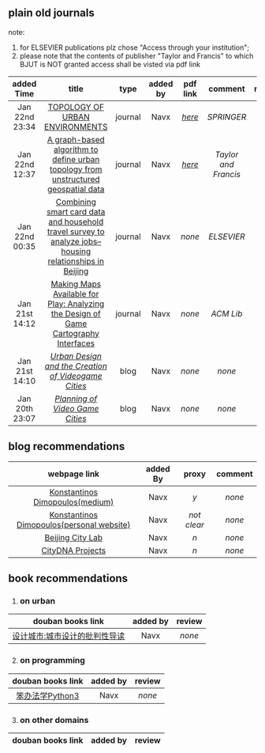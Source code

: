 ## plain old journals
note: 
1. for ELSEVIER publications plz chose "Access through your institution";
2. please note that the contents of publisher "Taylor and Francis" to which BJUT is NOT granted access shall be visted via pdf link

|added Time|title|type|added by|pdf link|comment|review|
|:--------:|:---:|:--:|:------:|:------:|:-----:|:----:|
|Jan 22nd 23:34|[TOPOLOGY OF URBAN ENVIRONMENTS](https://link.springer.com/chapter/10.1007/978-1-4020-6528-6_9)|journal|Navx|[*here*](journal-pdfs/TOPOLOGY-OF-URBAN-ENVIRONMENTS.pdf)|*SPRINGER*|*none*|
|Jan 22nd 12:37|[A graph-based algorithm to define urban topology from unstructured geospatial data](https://www.tandfonline.com/doi/full/10.1080/13658816.2012.756881?scroll=top&needAccess=true)|journal|Navx|[*here*](journal-pdfs/A-graph-based-algorithm-to-define-urban-topology-from-unstructured-geospatial-data.pdf)|*Taylor and Francis*|*none*|
|Jan 22nd 00:35|[Combining smart card data and household travel survey to analyze jobs–housing relationships in Beijing](https://www.sciencedirect.com/science/article/pii/S0198971515000356)|journal|Navx|*none*|*ELSEVIER*|*none*|
|Jan 21st 14:12|[Making Maps Available for Play: Analyzing the Design of Game Cartography Interfaces](https://dl.acm.org/doi/fullHtml/10.1145/3336144)|journal|Navx|*none*|*ACM Lib*|*none*|
|Jan 21st 14:10|[*Urban Design and the Creation of Videogame Cities*](https://medium.com/@KonstantinosD/urban-design-and-the-creation-of-videogame-cities-f56449f74d7f)|blog|Navx|*none*|*none*|*none*|
|Jan 20th 23:07|[*Planning of Video Game Cities*](https://80.lv/articles/planning-of-video-game-cities/)|blog|Navx|*none*|*none*|*none*|

## blog recommendations
|webpage link|added By|proxy|comment|
|:----------:|:------:|:---:|:-----:|
|[Konstantinos Dimopoulos(medium)](https://medium.com/@KonstantinosD)|Navx|*y*|*none*|
|[Konstantinos Dimopoulos(personal website)](https://www.game-cities.com/)|Navx|*not clear*|*none*|
|[Beijing City Lab](https://www.beijingcitylab.com/)|Navx|*n*|*none*|
|[CityDNA Projects](https://www.citydnatech.com/work.html?language=cn)|Navx|*n*|*none*|

## book recommendations
1. ### on urban
|douban books link|added by|review|
|:---------------:|:------:|:----:|
|[设计城市:城市设计的批判性导读](https://book.douban.com/subject/6000358/)|Navx|*none*|

2. ### on programming
|douban books link|added by|review|
|:---------------:|:------:|:----:|
|[笨办法学Python3](https://book.douban.com/subject/30237842/)|Navx|*none*|

3. ### on other domains
|douban books link|added by|review|
|:---------------:|:------:|:----:|
